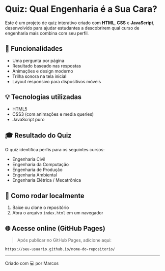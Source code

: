 # Quiz: Qual Engenharia é a Sua Cara?

Este é um projeto de quiz interativo criado com **HTML**, **CSS** e **JavaScript**, desenvolvido para ajudar estudantes a descobrirem qual curso de engenharia mais combina com seu perfil.

## 🚀 Funcionalidades
- Uma pergunta por página
- Resultado baseado nas respostas
- Animações e design moderno
- Trilha sonora na tela inicial
- Layout responsivo para dispositivos móveis

## 💡 Tecnologias utilizadas
- HTML5
- CSS3 (com animações e media queries)
- JavaScript puro

## 🎓 Resultado do Quiz
O quiz identifica perfis para os seguintes cursos:
- Engenharia Civil
- Engenharia da Computação
- Engenharia de Produção
- Engenharia Ambiental
- Engenharia Elétrica / Mecatrônica

## 📂 Como rodar localmente
1. Baixe ou clone o repositório
2. Abra o arquivo `index.html` em um navegador

## 🌐 Acesse online (GitHub Pages)
> Após publicar no GitHub Pages, adicione aqui:
```
https://seu-usuario.github.io/nome-do-repositorio/
```

---
Criado com 💻 por Marcos
